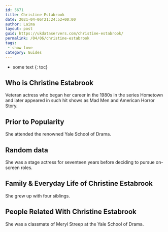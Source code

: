 ```yaml
---
id: 5671
title: Christine Estabrook
date: 2021-04-06T21:24:52+00:00
author: Laima
layout: post
guid: https://ukdataservers.com/christine-estabrook/
permalink: /04/06/christine-estabrook
tags:
 - show love
category: Guides
---
```


* some text
{: toc}


## Who is Christine Estabrook
                  
                  
                  
Veteran actress who began her career in the 1980s in the series Hometown and later appeared in such hit shows as Mad Men and American Horror Story.
                  
              
            
              
            
                
                
                
## Prior to Popularity
                  
                  
                  
She attended the renowned Yale School of Drama.
                  
              
            
              
            
                
                
                
## Random data
                  
                  
                  
She was a stage actress for seventeen years before deciding to pursue on-screen roles.
                  
              
            
              
            
                
                
                
## Family & Everyday Life of Christine Estabrook
                  
                  
                  
She grew up with four siblings.
                  
              
            
              
            
                
                
                
## People Related With Christine Estabrook
                  
                  
                  
She was a classmate of Meryl Streep at the Yale School of Drama.
                  
              
            
              
            
                
              
            
              
              
            
            
              
            
          
          
          